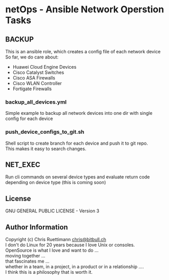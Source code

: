 # netOps - Ansible Network Operstion Tasks

## BACKUP
This is an ansible role, which creates a config file of each network device
So far, we do care about:
* Huawei Cloud Engine Devices
* Cisco Catalyst Switches
* Cisco ASA Firewalls
* Cisco WLAN Controller
* Fortigate Firewalls

### backup_all_devices.yml
Simple example to backup all network devices into one dir with single config for each device

### push_device_configs_to_git.sh
Shell script to create branch for each device and push it to git repo.    
This makes it easy to search changes.


## NET_EXEC
Run cli commands on several device types and evaluate return code depending on device type
(this is coming soon)

## License
GNU GENERAL PUBLIC LICENSE - Version 3


## Author Information
Copyright (c) Chris Ruettimann <chris@bitbull.ch>    
I don't do Linux for 20 years because I love Unix or consoles.   
OpenSource is what I love and want to do ...    
moving together ...     
that fascinates me ...    
whether in a team, in a project, in a product or in a relationship ....     
I think this is a philosophy that is worth it.
